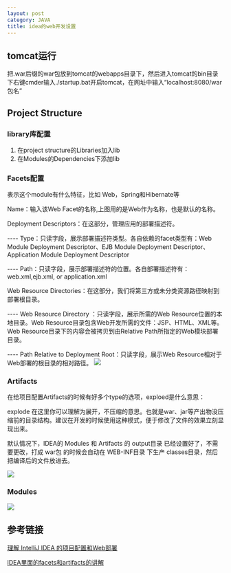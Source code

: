 ```yaml
---
layout: post
category: JAVA
title: idea的web开发设置
---
```


## tomcat运行
把.war后缀的war包放到tomcat的webapps目录下，然后进入tomcat的bin目录下右键cmder输入./startup.bat开启tomcat，在网址中输入“localhost:8080/war包名”

## Project Structure

### library库配置
1. 在project structure的Libraries加入lib
2. 在Modules的Dependencies下添加lib

### Facets配置
表示这个module有什么特征，比如 Web，Spring和Hibernate等

Name：输入该Web Facet的名称,上图用的是Web作为名称，也是默认的名称。

Deployment Descriptors：在这部分，管理应用的部署描述符。

---- Type：只读字段，展示部署描述符类型。各自依赖的facet类型有：Web Module Deployment Descriptor、EJB Module Deployment Descriptor、 Application Module Deployment Descriptor

---- Path：只读字段，展示部署描述符的位置。各自部署描述符有：web.xml,ejb.xml, or application.xml

Web Resource Directories：在这部分，我们将第三方或未分类资源路径映射到部署根目录。

---- Web Resource Directory ：只读字段，展示所需的Web Resource位置的本地目录。Web Resource目录包含Web开发所需的文件：JSP、HTML、XML等。Web Resource目录下的内容会被拷贝到由Relative Path所指定的Web模块部署目录。

---- Path Relative to Deployment Root：只读字段，展示Web Resource相对于Web部署的根目录的相对路径。
![](https://i.imgur.com/ORR3pIf.png)

### Artifacts
在给项目配置Artifacts的时候有好多个type的选项，exploed是什么意思：

explode 在这里你可以理解为展开，不压缩的意思。也就是war、jar等产出物没压缩前的目录结构。建议在开发的时候使用这种模式，便于修改了文件的效果立刻显现出来。

默认情况下，IDEA的 Modules 和 Artifacts 的 output目录 已经设置好了，不需要更改，打成 war包 的时候会自动在 WEB-INF目录 下生产 classes目录，然后把编译后的文件放进去。

![](https://i.imgur.com/DiLnx7B.png)

### Modules

![](https://i.imgur.com/kecXB8e.png)


## 参考链接
[理解 IntelliJ IDEA 的项目配置和Web部署](https://www.cnblogs.com/deng-cc/p/6416332.html)

[IDEA里面的facets和artifacts的讲解](https://www.cnblogs.com/poilk/p/6529347.html)